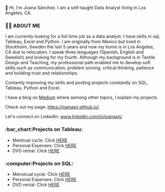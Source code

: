 👋 Hi, I'm Joana Sánchez. I am a self-taught Data Analyst living in Los Angeles, CA.  

<h3><strong>🙋‍♀️ ABOUT ME</strong></h3>
I am currently looking for a full time job as a data analyst. I have skills in sql, Tableau, Excel and Python. 
I am originally from Mexico but lived in Stockholm, Sweden the last 5 years and now my home is in Los Angeles, CA due to relocation.
I speak three languages (Spanish, English and Swedish) and looking for my fourth. Although my background is in Textile Design and Teaching, my professional path enabled me to develop soft skills such as communication, problem solving, critical thinking, patience and building trust and relationships. 

Contantly improving my skills and posting projects constantly on SQL, Tableau, Python and Excel.

I have a blog on <a href="https://public.tableau.com/app/profile/joanasn/viz/PersonalExpenses-Project/Conclussion">Medium</a> where asmong other topics, I explain my projects. 

Check out my page:
https://joanasn.github.io/

Let's connect on LinkedIn:
www.linkedin.com/in/joanasn/

<h3><strong>:bar_chart:Projects on Tableau:</strong></h3>

- Mestrual cycle: Click <a href="https://public.tableau.com/app/profile/joanasn/viz/Period_16741666173880/Dashboard2">HERE</a>
- Personal Expenses: Click <a href="https://public.tableau.com/app/profile/joanasn/viz/PersonalExpenses-Project/Conclussion">HERE</a>
- DVD rental: Click <a href="https://public.tableau.com/app/profile/joanasn/viz/DVDrentalProject/Project-Story">HERE</a>


<h3><strong>:computer:Projects on SQL:</strong></h3>

- Menstrual cycle: Click <a href="https://github.com/Joanasn/sql-Projects/blob/main/Period%20project%20sql.sql">HERE</a>
- Personal Expenses: Click <a href="https://github.com/Joanasn/PortfolioProject/blob/main/Queries.sql">HERE</a>
- DVD rental: Click <a href="https://github.com/Joanasn/sql-Projects/blob/main/Project-DVD%20rental-PostgreSQL.sql">HERE</a>





<!---
Joanasn/Joanasn is a ✨ special ✨ repository because its `README.md` (this file) appears on your GitHub profile.
You can click the Preview link to take a look at your changes.
--->
